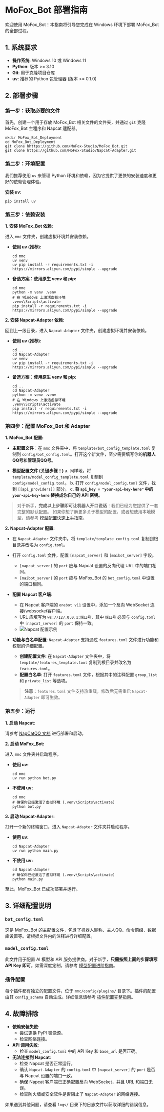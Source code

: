 # MoFox_Bot 部署指南

欢迎使用 MoFox_Bot！本指南将引导您完成在 Windows 环境下部署 MoFox_Bot 的全部过程。

## 1. 系统要求

- **操作系统**: Windows 10 或 Windows 11
- **Python**: 版本 >= 3.10
- **Git**: 用于克隆项目仓库
- **uv**: 推荐的 Python 包管理器 (版本 >= 0.1.0)

## 2. 部署步骤

### 第一步：获取必要的文件

首先，创建一个用于存放 MoFox_Bot 相关文件的文件夹，并通过 `git` 克隆 MoFox_Bot 主程序和 Napcat 适配器。

```shell
mkdir MoFox_Bot_Deployment
cd MoFox_Bot_Deployment
git clone hhttps://github.com/MoFox-Studio/MoFox_Bot.git
git clone https://github.com/MoFox-Studio/Napcat-Adapter.git
```

### 第二步：环境配置

我们推荐使用 `uv` 来管理 Python 环境和依赖，因为它提供了更快的安装速度和更好的依赖管理体验。

**安装 uv:**

```shell
pip install uv
```

### 第三步：依赖安装
 
**1. 安装 MoFox_Bot 依赖:**
 
进入 `mmc` 文件夹，创建虚拟环境并安装依赖。
 
- **使用 uv (推荐):**
 
  ```shell
  cd mmc
  uv venv
  uv pip install -r requirements.txt -i https://mirrors.aliyun.com/pypi/simple --upgrade
  ```
 
- **备选方案：使用原生 venv 和 pip:**
 
  ```shell
  cd mmc
  python -m venv .venv
  # 在 Windows 上激活虚拟环境
  .venv\Scripts\activate
  pip install -r requirements.txt -i https://mirrors.aliyun.com/pypi/simple --upgrade
  ```
 
**2. 安装 Napcat-Adapter 依赖:**
 
回到上一级目录，进入 `Napcat-Adapter` 文件夹，创建虚拟环境并安装依赖。
 
- **使用 uv (推荐):**
 
  ```shell
  cd ..
  cd Napcat-Adapter
  uv venv
  uv pip install -r requirements.txt -i https://mirrors.aliyun.com/pypi/simple --upgrade
  ```
 
- **备选方案：使用原生 venv 和 pip:**
 
  ```shell
  cd ..
  cd Napcat-Adapter
  python -m venv .venv
  # 在 Windows 上激活虚拟环境
  .venv\Scripts\activate
  pip install -r requirements.txt -i https://mirrors.aliyun.com/pypi/simple --upgrade
  ```
 
### 第四步：配置 MoFox_Bot 和 Adapter

**1. MoFox_Bot 配置:**
 
 - **主配置文件**：在 `mmc` 文件夹中，将 `template/bot_config_template.toml` 复制到 `config/bot_config.toml`。打开这个新文件，至少需要填写你的**机器人QQ号**和**管理员QQ号**。
 
 - **模型配置文件 (关键步骤！)**
    a. 同样地，将 `template/model_config_template.toml` 复制到 `config/model_config.toml`。
    b. 打开 `config/model_config.toml` 文件，找到 `[[api_providers]]` 部分。
    c. **将 `api_key = "your-api-key-here"` 中的 `your-api-key-here` 替换成你自己的 API 密钥。**
 
 > 对于新手，**完成以上步骤即可让机器人开口说话**！我们已经为您提供了一套完整的默认配置。
 > 如果你想了解更多关于模型的配置，或者想使用本地模型，请参考 [模型配置快速上手指南](guides/quick_start_model_config.md)。

**2. Napcat-Adapter 配置:**

- 在 `Napcat-Adapter` 文件夹中，将 `template/template_config.toml` 复制到根目录并改名为 `config.toml`。
- 打开 `config.toml` 文件，配置 `[napcat_server]` 和 `[maibot_server]` 字段。
  - `[napcat_server]` 的 `port` 应与 Napcat 设置的反向代理 URL 中的端口相同。
  - `[maibot_server]` 的 `port` 应与 MoFox_Bot 的 `bot_config.toml` 中设置的端口相同。

- **配置 Napcat 客户端**:
  - 在 Napcat 客户端的 `onebot v11` 设置中，添加一个反向 WebSocket 连接/websocket客户端。
  - URL 应填写为 `ws://127.0.0.1:端口号`，其中 `端口号` 必须与 `config.toml` 中 `[napcat_server]` 的 `port` 保持一致。
  - ![Napcat 配置示例](assets/napcat_websockets_client.png)

- **功能与白名单配置**:
  `Napcat-Adapter` 支持通过 `features.toml` 文件进行功能和权限的详细配置。
  - **创建配置文件**: 在 `Napcat-Adapter` 文件夹中，将 `template/features_template.toml` 复制到根目录并改名为 `features.toml`。
  - **配置白名单**: 打开 `features.toml` 文件，根据其中的注释配置 `group_list` 和 `private_list` 等选项。
  > **注意**：`features.toml` 文件支持热重载，修改后无需重启 `Napcat-Adapter` 即可生效。

### 第五步：运行

**1. 启动 Napcat:**

请参考 [NapCatQQ 文档](https://napcat-qq.github.io/) 进行部署和启动。

**2. 启动 MoFox_Bot:**
 
进入 `mmc` 文件夹并启动程序。
 
- **使用 uv:**
 
  ```shell
  cd mmc
  uv run python bot.py
  ```
 
- **不使用 uv:**
 
  ```shell
  cd mmc
  # 确保你已经激活了虚拟环境 (.venv\Scripts\activate)
  python bot.py
  ```
 
**3. 启动 Napcat-Adapter:**
 
打开一个新的终端窗口，进入 `Napcat-Adapter` 文件夹并启动程序。
 
- **使用 uv:**
 
  ```shell
  cd Napcat-Adapter
  uv run python main.py
  ```
 
- **不使用 uv:**
 
  ```shell
  cd Napcat-Adapter
  # 确保你已经激活了虚拟环境 (.venv\Scripts\activate)
  python main.py
  ```

至此，MoFox_Bot 已成功部署并运行。

## 3. 详细配置说明

### `bot_config.toml`

这是 MoFox_Bot 的主配置文件，包含了机器人昵称、主人QQ、命令前缀、数据库设置等。请根据文件内的注释进行详细配置。

### `model_config.toml`

此文件用于配置 AI 模型和 API 服务提供商。对于新手，**只需按照上面的步骤填写 API Key 即可**。如需深度定制，请参考 [模型配置进阶指南](guides/model_configuration_guide.md)。

### 插件配置

每个插件都有独立的配置文件，位于 `mmc/config/plugins/` 目录下。插件的配置由其 `config_schema` 自动生成。详细信息请参考 [插件配置完整指南](plugins/configuration-guide.md)。

## 4. 故障排除

- **依赖安装失败**:
  - 尝试更换 PyPI 镜像源。
  - 检查网络连接。
- **API 调用失败**:
  - 检查 `model_config.toml` 中的 API Key 和 `base_url` 是否正确。
- **无法连接到 Napcat**:
  - 检查 Napcat 是否正常运行。
  - 确认 `Napcat-Adapter` 的 `config.toml` 中 `[napcat_server]` 的 `port` 是否与 Napcat 设置的端口一致。
  - 确保 Napcat 客户端已正确配置反向 WebSocket，并且 URL 和端口无误。
  - 检查防火墙或安全软件是否阻止了 `Napcat-Adapter` 的网络连接。

如果遇到其他问题，请查看 `logs/` 目录下的日志文件以获取详细的错误信息。